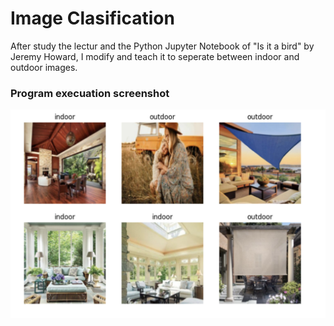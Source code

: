 # Image Clasification

After study the lectur and the Python Jupyter Notebook of "Is it a bird" by Jeremy Howard, I modify and teach it to seperate between indoor and outdoor images.

### Program execuation screenshot
![prog-exe](./prog-exe.png)
